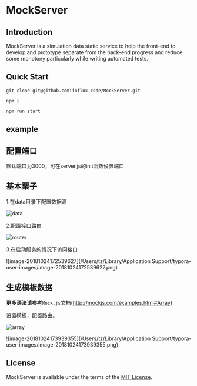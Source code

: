 # MockServer

## Introduction

MockServer is a simulation data static service to help the front-end to develop and prototype separate from the back-end progress and reduce some monotony particularly while writing automated tests.

## Quick Start

```shell
git clone git@github.com:influx-code/MockServer.git

npm i

npm run start
```

## example

## 配置端口

默认端口为3000，可在server.js的init函数设置端口

## 基本栗子



1.在data目录下配置数据源

![data](/Users/tz/code/MockServer/docs/images/data.png)

2.配置接口路由

![router](/Users/tz/code/MockServer/docs/images/router.png)

3.在启动服务的情况下访问接口

![image-20181024172539627](/Users/tz/Library/Application Support/typora-user-images/image-20181024172539627.png)



## 生成模板数据

**更多语法请参考**`Mock.js`文档(http://mockjs.com/examples.html#Array)

设置模板，配置路由。

![array](/Users/tz/code/MockServer/docs/images/array.png)

![image-20181024173939355](/Users/tz/Library/Application Support/typora-user-images/image-20181024173939355.png)



## License

MockServer is available under the terms of the [MIT License](./LICENSE).
